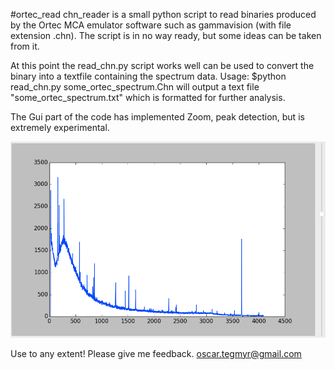 #ortec_read
chn_reader is a small python script to read binaries produced by the Ortec MCA 
emulator software such as gammavision (with file extension .chn).
The script is in no way ready, but some ideas can be taken from it.

At this point the read_chn.py script works well can be used to convert the binary into a textfile containing the spectrum data.
Usage: 
$python read_chn.py some_ortec_spectrum.Chn
will output a text file "some_ortec_spectrum.txt" which is formatted for further analysis. 

The Gui part of the code has implemented Zoom, peak detection, but is extremely experimental.


![Example of a HPGe spectrum](spectrum.png)

Use to any extent!
Please give me feedback.
oscar.tegmyr@gmail.com


